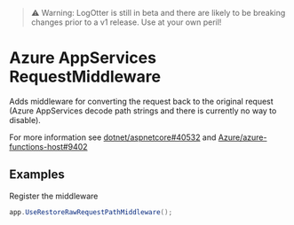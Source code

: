 > ⚠️ Warning: LogOtter is still in beta and there are likely to be breaking changes prior to a v1 release. Use at your own peril!

# Azure AppServices RequestMiddleware

Adds middleware for converting the request back to the original request (Azure AppServices
decode path strings and there is currently no way to disable).

For more information see [dotnet/aspnetcore#40532](https://github.com/dotnet/aspnetcore/issues/40532)
and [Azure/azure-functions-host#9402](https://github.com/Azure/azure-functions-host/pull/9402#issuecomment-1747347531)

## Examples

Register the middleware

```c#
app.UseRestoreRawRequestPathMiddleware();
```
